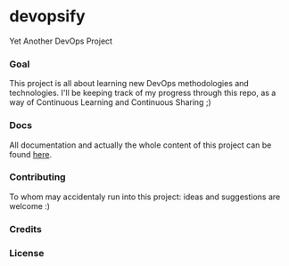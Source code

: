 # devopsify 
Yet Another DevOps Project

### Goal

This project is all about learning new DevOps methodologies and technologies. I'll be keeping track of my progress through this repo, as a way of Continuous Learning and Continuous Sharing ;)

### Docs

All documentation and actually the whole content of this project can be found [here](https://gabriel-stan.github.io/devopsify/). 

### Contributing

To whom may accidentaly run into this project: ideas and suggestions are welcome :)

### Credits

### License
